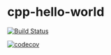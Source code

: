 # cpp-hello-world

[![Build Status](https://travis-ci.com/avcopan/cpp-hello-world.svg?branch=master)](https://travis-ci.com/avcopan/cpp-hello-world)

[![codecov](https://codecov.io/gh/avcopan/cpp-hello-world/branch/master/graph/badge.svg)](https://codecov.io/gh/avcopan/cpp-hello-world)
